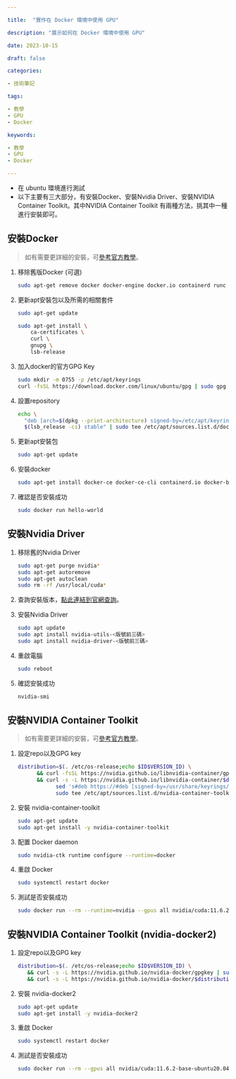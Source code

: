 ```yaml
---

title:  "實作在 Docker 環境中使用 GPU"

description: "展示如何在 Docker 環境中使用 GPU"

date: 2023-10-15

draft: false

categories:

- 技術筆記

tags:

- 教學
- GPU
- Docker

keywords:

- 教學
- GPU
- Docker

---
```

<!--more-->

- 在 ubuntu 環境進行測試
- 以下主要有三大部分，有安裝Docker、安裝Nvidia Driver、安裝NVIDIA Container Toolkit。其中NVIDIA Container Toolkit 有兩種方法，挑其中一種進行安裝即可。

## 安裝Docker

> 如有需要更詳細的安裝，可[參考官方教學](https://docs.docker.com/engine/install/ubuntu/)。
> 
1. 移除舊版Docker (可選)
    
    ```bash
    sudo apt-get remove docker docker-engine docker.io containerd runc
    ```
    
2. 更新apt安裝包以及所需的相關套件
    
    ```bash
    sudo apt-get update
    
    sudo apt-get install \
        ca-certificates \
        curl \
        gnupg \
        lsb-release
    ```
    
3. 加入docker的官方GPG Key
    
    ```bash
    sudo mkdir -m 0755 -p /etc/apt/keyrings
    curl -fsSL https://download.docker.com/linux/ubuntu/gpg | sudo gpg --dearmor -o /etc/apt/keyrings/docker.gpg
    ```
    
4. 設置repository
    
    ```bash
    echo \
      "deb [arch=$(dpkg --print-architecture) signed-by=/etc/apt/keyrings/docker.gpg] https://download.docker.com/linux/ubuntu \
      $(lsb_release -cs) stable" | sudo tee /etc/apt/sources.list.d/docker.list > /dev/null
    ```
    
5. 更新apt安裝包
    
    ```bash
    sudo apt-get update
    ```
    
6. 安裝docker
    
    ```bash
    sudo apt-get install docker-ce docker-ce-cli containerd.io docker-buildx-plugin docker-compose-plugin
    ```
    
7. 確認是否安裝成功
    
    ```bash
    sudo docker run hello-world
    ```
    

## 安裝Nvidia Driver

1. 移除舊的Nvidia Driver
    
    ```bash
    sudo apt-get purge nvidia*
    sudo apt-get autoremove
    sudo apt-get autoclean
    sudo rm -rf /usr/local/cuda*
    ```
    
2. 查詢安裝版本，[點此連結到官網查詢](https://www.nvidia.com.tw/Download/index.aspx?lang=tw)。
3. 安裝Nvidia Driver
    
    ```bash
    sudo apt update
    sudo apt install nvidia-utils-<版號前三碼>
    sudo apt install nvidia-driver-<版號前三碼>
    ```
    
4. 重啟電腦
    
    ```bash
    sudo reboot
    ```
    
5. 確認安裝成功
    
    ```bash
    nvidia-smi
    ```
    

## 安裝NVIDIA Container Toolkit

> 如有需要更詳細的安裝，可[參考官方教學](https://docs.nvidia.com/datacenter/cloud-native/container-toolkit/install-guide.html)。
> 
1. 設定repo以及GPG key
    
    ```bash
    distribution=$(. /etc/os-release;echo $ID$VERSION_ID) \
          && curl -fsSL https://nvidia.github.io/libnvidia-container/gpgkey | sudo gpg --dearmor -o /usr/share/keyrings/nvidia-container-toolkit-keyring.gpg \
          && curl -s -L https://nvidia.github.io/libnvidia-container/$distribution/libnvidia-container.list | \
                sed 's#deb https://#deb [signed-by=/usr/share/keyrings/nvidia-container-toolkit-keyring.gpg] https://#g' | \
                sudo tee /etc/apt/sources.list.d/nvidia-container-toolkit.list
    ```
    
2. 安裝 nvidia-container-toolkit
    
    ```bash
    sudo apt-get update
    sudo apt-get install -y nvidia-container-toolkit
    ```
    
3. 配置 Docker daemon
    
    ```bash
    sudo nvidia-ctk runtime configure --runtime=docker
    ```
    
4. 重啟 Docker 
    
    ```bash
    sudo systemctl restart docker
    ```
    
5. 測試是否安裝成功
    
    ```bash
    sudo docker run --rm --runtime=nvidia --gpus all nvidia/cuda:11.6.2-base-ubuntu20.04 nvidia-smi
    ```
    

## 安裝NVIDIA Container Toolkit (nvidia-docker2)

1. 設定repo以及GPG key
    
    ```bash
    distribution=$(. /etc/os-release;echo $ID$VERSION_ID) \
       && curl -s -L https://nvidia.github.io/nvidia-docker/gpgkey | sudo apt-key add - \
       && curl -s -L https://nvidia.github.io/nvidia-docker/$distribution/nvidia-docker.list | sudo tee /etc/apt/sources.list.d/nvidia-docker.list
    ```
    
2. 安裝 nvidia-docker2
    
    ```bash
    sudo apt-get update
    sudo apt-get install -y nvidia-docker2
    ```
    
3. 重啟 Docker 
    
    ```bash
    sudo systemctl restart docker
    ```
    
4. 測試是否安裝成功
    
    ```bash
    sudo docker run --rm --gpus all nvidia/cuda:11.6.2-base-ubuntu20.04 nvidia-smi
    ```